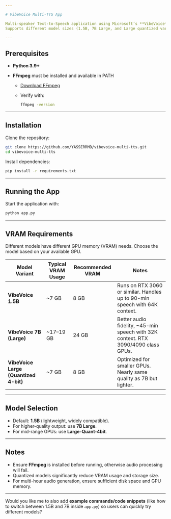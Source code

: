 ```yaml
---

# VibeVoice Multi-TTS App

Multi-speaker Text-to-Speech application using Microsoft’s **VibeVoice** models.
Supports different model sizes (1.5B, 7B Large, and Large quantized variants).

---
```


## Prerequisites

* **Python 3.9+**
* **FFmpeg** must be installed and available in PATH

  * [Download FFmpeg](https://ffmpeg.org/download.html)
  * Verify with:

    ```bash
    ffmpeg -version
    ```

---

## Installation

Clone the repository:

```bash
git clone https://github.com/YASSERRMD/vibevoice-multi-tts.git
cd vibevoice-multi-tts
```

Install dependencies:

```bash
pip install -r requirements.txt
```

---

## Running the App

Start the application with:

```bash
python app.py
```

---

## VRAM Requirements

Different models have different GPU memory (VRAM) needs.
Choose the model based on your available GPU.

| Model Variant                         | Typical VRAM Usage | Recommended VRAM | Notes                                                                              |
| ------------------------------------- | ------------------ | ---------------- | ---------------------------------------------------------------------------------- |
| **VibeVoice 1.5B**                    | \~7 GB             | 8 GB             | Runs on RTX 3060 or similar. Handles up to 90-min speech with 64K context.         |
| **VibeVoice 7B (Large)**              | \~17–19 GB         | 24 GB            | Better audio fidelity, \~45-min speech with 32K context. RTX 3090/4090 class GPUs. |
| **VibeVoice Large (Quantized 4-bit)** | \~7 GB             | 8 GB             | Optimized for smaller GPUs. Nearly same quality as 7B but lighter.                 |

---

## Model Selection

* Default: **1.5B** (lightweight, widely compatible).
* For higher-quality output: use **7B Large**.
* For mid-range GPUs: use **Large-Quant-4bit**.

---

## Notes

* Ensure **FFmpeg** is installed before running, otherwise audio processing will fail.
* Quantized models significantly reduce VRAM usage and storage size.
* For multi-hour audio generation, ensure sufficient disk space and GPU memory.

---

Would you like me to also add **example commands/code snippets** (like how to switch between 1.5B and 7B inside `app.py`) so users can quickly try different models?
